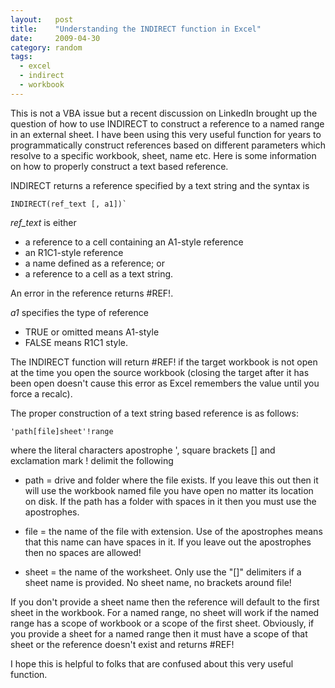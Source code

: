 ```yaml
---
layout:   post
title:    "Understanding the INDIRECT function in Excel"
date:     2009-04-30
category: random
tags:
  - excel
  - indirect
  - workbook
---
```


This is not a VBA issue but a recent discussion on LinkedIn brought up
the question of how to use INDIRECT to construct a reference to a named
range in an external sheet. I have been using this very useful function
for years to programmatically construct references based on different
parameters which resolve to a specific workbook, sheet, name etc. Here
is some information on how to properly construct a text based reference.

INDIRECT returns a reference specified by a text string and the syntax
is

```
INDIRECT(ref_text [, a1])`
```

*ref_text* is either

* a reference to a cell containing an A1-style reference
* an R1C1-style reference
* a name defined as a reference; or
* a reference to a cell as a text string.

An error in the reference returns #REF!.

*a1* specifies the type of reference

* TRUE or omitted means A1-style
* FALSE means R1C1 style.

The INDIRECT function will return #REF! if the target workbook is not
open at the time you open the source workbook (closing the target after
it has been open doesn't cause this error as Excel remembers the value
until you force a recalc).

The proper construction of a text string based reference is as follows:

```
'path[file]sheet'!range
```

where the literal characters apostrophe ', square brackets [] and
exclamation mark ! delimit the following

* path = drive and folder where the file exists. If you leave this out
then it will use the workbook named file you have open no matter its
location on disk. If the path has a folder with spaces in it then you
must use the apostrophes.

* file = the name of the file with extension. Use of the apostrophes means
that this name can have spaces in it. If you leave out the apostrophes
then no spaces are allowed!

* sheet = the name of the worksheet. Only use the "[]" delimiters if a
sheet name is provided. No sheet name, no brackets around file!

If you don't provide a sheet name then the reference will default to the
first sheet in the workbook. For a named range, no sheet will work if
the named range has a scope of workbook or a scope of the first sheet.
Obviously, if you provide a sheet for a named range then it must have a
scope of that sheet or the reference doesn't exist and returns #REF!

I hope this is helpful to folks that are confused about this very useful
function.

